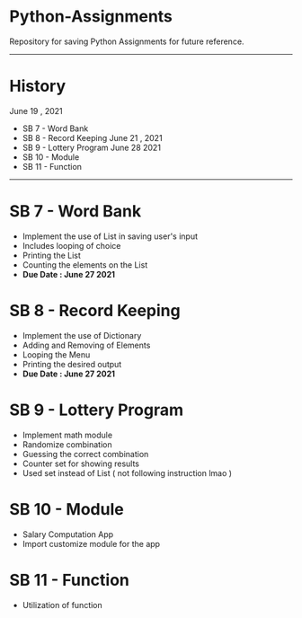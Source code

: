 # Python-Assignments
Repository for saving Python Assignments for future reference.

----------------------------------------------------

# History 

June 19 , 2021 
- SB 7 - Word Bank
- SB 8 - Record Keeping
June 21 , 2021
- SB 9 - Lottery Program 
June 28 2021
- SB 10 - Module
- SB 11 - Function

---------------------------------------------------


# SB 7 - Word Bank
- Implement the use of List in saving user's input
- Includes looping of choice
- Printing the List
- Counting the elements on the List
- **Due Date : June 27 2021**
# SB 8 - Record Keeping 
- Implement the use of Dictionary
- Adding and Removing of Elements
- Looping the Menu
- Printing the desired output
- **Due Date : June 27 2021**
# SB 9 - Lottery Program
- Implement math module
- Randomize combination
- Guessing the correct combination
- Counter set for showing results
- Used set instead of List ( not following instruction lmao )
# SB 10 - Module
- Salary Computation App
- Import customize module for the app 
# SB 11 - Function
- Utilization of function
